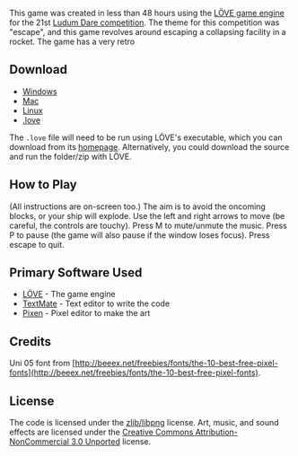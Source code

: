 This game was created in less than 48 hours using the [LÖVE game engine](http://love2d.org) for the 21st [Ludum Dare competition](http://www.ludumdare.com). The theme for this competition was "escape", and this game revolves around escaping a collapsing facility in a rocket. The game has a very retro 

## Download

* [Windows](http://nova-fusion.com/games/facilitated-escape/windows.zip)
* [Mac](http://nova-fusion.com/games/facilitated-escape/mac.zip)
* [Linux](http://nova-fusion.com/games/facilitated-escape/linux.zip)
* [.love](http://nova-fusion.com/games/facilitated-escape/game.love)

The `.love` file will need to be run using LÖVE's executable, which you can download from its [homepage](http://love2d.org). Alternatively, you could download the source and run the folder/zip with LÖVE.

## How to Play

(All instructions are on-screen too.) The aim is to avoid the oncoming blocks, or your ship will explode. Use the left and right arrows to move (be careful, the controls are touchy). Press M to mute/unmute the music. Press P to pause (the game will also pause if the window loses focus). Press escape to quit.

## Primary Software Used

* [LÖVE](http://love2d.org) - The game engine
* [TextMate](http://macromates.com) - Text editor to write the code
* [Pixen](https://github.com/philippec/Pixen) - Pixel editor to make the art

## Credits

Uni 05 font from [http://beeex.net/freebies/fonts/the-10-best-free-pixel-fonts](http://beeex.net/freebies/fonts/the-10-best-free-pixel-fonts).

## License

The code is licensed under the [zlib/libpng](http://www.opensource.org/licenses/Zlib) license. Art, music, and sound effects are licensed under the [Creative Commons Attribution-NonCommercial 3.0 Unported](http://creativecommons.org/licenses/by-nc/3.0/) license.